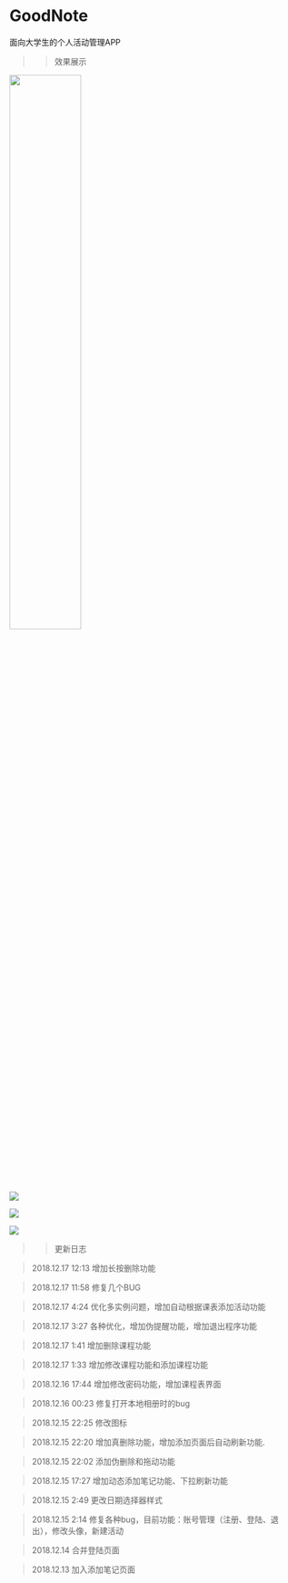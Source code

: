 # GoodNote
面向大学生的个人活动管理APP
>> 效果展示

<img src="https://github.com/learningNicolas/MarkdownImageRepertory/blob/master/image/goodnote-1.jpg" style="width:50%;">

![](https://github.com/learningNicolas/MarkdownImageRepertory/blob/master/image/goodnote-2.jpg?raw=true)

![](https://github.com/learningNicolas/MarkdownImageRepertory/blob/master/image/goodnote-3.jpg?raw=true)

![](https://github.com/learningNicolas/MarkdownImageRepertory/blob/master/image/goodnote-4.jpg?raw=true)


>> 更新日志

> 2018.12.17 12:13 增加长按删除功能

> 2018.12.17 11:58 修复几个BUG

> 2018.12.17 4:24  优化多实例问题，增加自动根据课表添加活动功能

> 2018.12.17 3:27  各种优化，增加伪提醒功能，增加退出程序功能

> 2018.12.17 1:41  增加删除课程功能

> 2018.12.17 1:33  增加修改课程功能和添加课程功能

> 2018.12.16 17:44 增加修改密码功能，增加课程表界面

> 2018.12.16 00:23 修复打开本地相册时的bug

> 2018.12.15 22:25 修改图标

> 2018.12.15 22:20 增加真删除功能，增加添加页面后自动刷新功能.

> 2018.12.15 22:02 添加伪删除和拖动功能

> 2018.12.15 17:27 增加动态添加笔记功能、下拉刷新功能

> 2018.12.15 2:49 更改日期选择器样式

> 2018.12.15 2:14 修复各种bug，目前功能：账号管理（注册、登陆、退出），修改头像，新建活动

> 2018.12.14 合并登陆页面

> 2018.12.13 加入添加笔记页面
